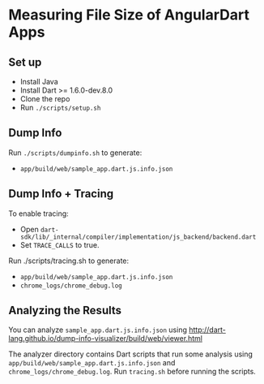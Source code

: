 # Measuring File Size of AngularDart Apps



## Set up

* Install Java
* Install Dart >= 1.6.0-dev.8.0
* Clone the repo
* Run `./scripts/setup.sh`



## Dump Info

Run `./scripts/dumpinfo.sh` to generate:
* `app/build/web/sample_app.dart.js.info.json`



## Dump Info + Tracing

To enable tracing:
* Open `dart-sdk/lib/_internal/compiler/implementation/js_backend/backend.dart`
* Set `TRACE_CALLS` to true.

Run ./scripts/tracing.sh to generate:
* `app/build/web/sample_app.dart.js.info.json`
* `chrome_logs/chrome_debug.log`



## Analyzing the Results

You can analyze `sample_app.dart.js.info.json` using http://dart-lang.github.io/dump-info-visualizer/build/web/viewer.html

The analyzer directory contains Dart scripts that run some analysis using  `app/build/web/sample_app.dart.js.info.json` and `chrome_logs/chrome_debug.log`. Run `tracing.sh` before running the scripts.





